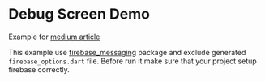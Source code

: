 # Debug Screen Demo

Example for [medium article](https://medium.com/@landarskiy/engineering-menu-that-meets-your-needs-in-a-flutter-b2c20ac21dd8)

This example use [firebase_messaging](https://pub.dev/packages) package and exclude generated `firebase_options.dart` file.
Before run it make sure that your project setup firebase correctly.
